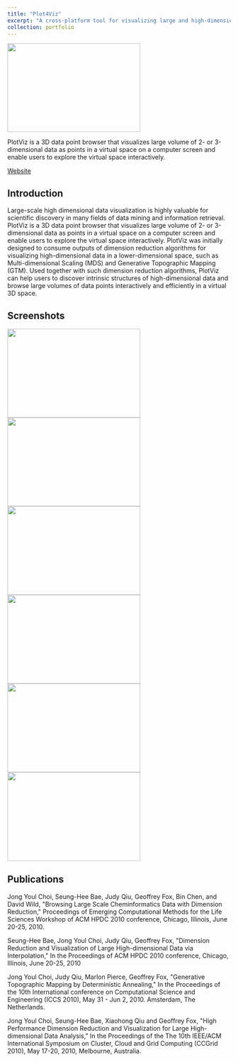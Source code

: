 ```yaml
---
title: "Plot4Viz"
excerpt: "A cross-platform tool for visualizing large and high-dimensional data.<br/><img src='/JudyFox/images/plotvizimg.png' width='300' height='200'>"
collection: portfolio
---
```


<img src='/JudyFox/images/plotvizimg.png' width='300' height='200'>

PlotViz is a 3D data point browser that visualizes large volume of 2- or 3-dimensional data as points in a virtual space on a computer screen and enable users to explore the virtual space interactively.

[Website](http://salsahpc.indiana.edu/plotviz/index.html)

## Introduction

Large-scale high dimensional data visualization is highly valuable for scientific discovery in many fields of data mining and information retrieval. PlotViz is a 3D data point browser that visualizes large volume of 2- or 3-dimensional data as points in a virtual space on a computer screen and enable users to explore the virtual space interactively. PlotViz was initially designed to consume outputs of dimension reduction algorithms for visualizing high-dimensional data in a lower-dimensional space, such as Multi-dimensional Scaling (MDS) and Generative Topographic Mapping (GTM). Used together with such dimension reduction algorithms, PlotViz can help users to discover intrinsic structures of high-dimensional data and browse large volumes of data points interactively and efficiently in a virtual 3D space.

## Screenshots

<img src='/JudyFox/images/ss1.png' width='300' height='200'>
<img src='/JudyFox/images/ss2.png' width='300' height='200'>
<img src='/JudyFox/images/ss3.png' width='300' height='200'>
<img src='/JudyFox/images/ss4.png' width='300' height='200'>
<img src='/JudyFox/images/ss5.png' width='300' height='200'>
<img src='/JudyFox/images/ss6.png' width='300' height='200'>

## Publications

Jong Youl Choi, Seung-Hee Bae, Judy Qiu, Geoffrey Fox, Bin Chen, and David Wild, "Browsing Large Scale Cheminformatics Data with Dimension Reduction," Proceedings of Emerging Computational Methods for the Life Sciences Workshop of ACM HPDC 2010 conference, Chicago, Illinois, June 20-25, 2010.


Seung-Hee Bae, Jong Youl Choi, Judy Qiu, Geoffrey Fox, "Dimension Reduction and Visualization of Large High-dimensional Data via Interpolation," In the Proceedings of ACM HPDC 2010 conference, Chicago, Illinois, June 20-25, 2010


Jong Youl Choi, Judy Qiu, Marlon Pierce, Geoffrey Fox, "Generative Topographic Mapping by Deterministic Annealing," In the Proceedings of the 10th International conference on Computational Science and Engineering (ICCS 2010), May 31 - Jun 2, 2010. Amsterdam, The Netherlands.


Jong Youl Choi, Seung-Hee Bae, Xiaohong Qiu and Geoffrey Fox, "High Performance Dimension Reduction and Visualization for Large High-dimensional Data Analysis," In the Proceedings of the The 10th IEEE/ACM International Symposium on Cluster, Cloud and Grid Computing (CCGrid 2010), May 17-20, 2010, Melbourne, Australia.
